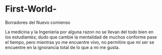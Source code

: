 # First-World-
Borradores del Nuevo comienso 


La medicina y la Ingenieria por alguna razon no se llevan del todo bien en los estudiantes; dudo que cambie la mentalidad de muchos conforme pase el tiempo, pero mientras yo me encuentre vivo, no permitire que mi ser se encuentre en la ignorancia total de lo que a mi me gusta.
